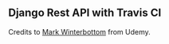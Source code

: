 ## Django Rest API with Travis CI

Credits to [Mark Winterbottom](https://www.londonappdeveloper.com/about/) from Udemy. 
